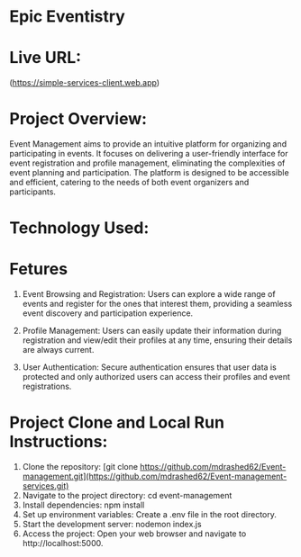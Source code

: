 # Epic Eventistry

# Live URL:  
(https://simple-services-client.web.app)

# Project Overview:
Event Management aims to provide an intuitive platform for organizing and participating in events. It focuses on delivering a user-friendly interface for event registration and profile management, eliminating the complexities of event planning and participation. The platform is designed to be accessible and efficient, catering to the needs of both event organizers and participants.
# Technology Used: 

# Fetures 
1) Event Browsing and Registration:
Users can explore a wide range of events and register for the ones that interest them, providing a seamless event discovery and participation experience.

2) Profile Management:
Users can easily update their information during registration and view/edit their profiles at any time, ensuring their details are always current.

3) User Authentication:
Secure authentication ensures that user data is protected and only authorized users can access their profiles and event registrations.

# Project Clone and Local Run Instructions:
1) Clone the repository: [git clone https://github.com/mdrashed62/Event-management.git](https://github.com/mdrashed62/Event-management-services.git)
2) Navigate to the project directory: cd event-management
3) Install dependencies: npm install
4) Set up environment variables: Create a .env file in the root directory.
5) Start the development server: nodemon index.js
6) Access the project: Open your web browser and navigate to http://localhost:5000.


